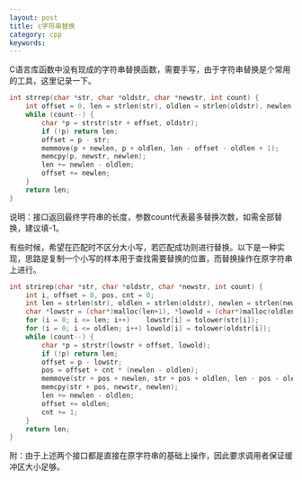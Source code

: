 ```yaml
---
layout: post
title: c字符串替换
category: cpp
keywords:
---
```


C语言库函数中没有现成的字符串替换函数，需要手写，由于字符串替换是个常用的工具，这里记录一下。

```cpp
int strrep(char *str, char *oldstr, char *newstr, int count) {
    int offset = 0, len = strlen(str), oldlen = strlen(oldstr), newlen = strlen(newstr);
    while (count--) {
        char *p = strstr(str + offset, oldstr);
        if (!p) return len;
        offset = p - str;
        memmove(p + newlen, p + oldlen, len - offset - oldlen + 1);
        memcpy(p, newstr, newlen);
        len += newlen - oldlen;
        offset += newlen;
    }
    return len;
}
```

说明：接口返回最终字符串的长度，参数count代表最多替换次数，如需全部替换，建议填-1。

有些时候，希望在匹配时不区分大小写，若匹配成功则进行替换。以下是一种实现，思路是复制一个小写的样本用于查找需要替换的位置，而替换操作在原字符串上进行。

```cpp
int strirep(char *str, char *oldstr, char *newstr, int count) {
    int i, offset = 0, pos, cnt = 0;
    int len = strlen(str), oldlen = strlen(oldstr), newlen = strlen(newstr);
    char *lowstr = (char*)malloc(len+1), *lowold = (char*)malloc(oldlen+1);
    for (i = 0; i <= len; i++)    lowstr[i] = tolower(str[i]);
    for (i = 0; i <= oldlen; i++) lowold[i] = tolower(oldstr[i]);
    while (count--) {
        char *p = strstr(lowstr + offset, lowold);
        if (!p) return len;
        offset = p - lowstr;
        pos = offset + cnt * (newlen - oldlen);
        memmove(str + pos + newlen, str + pos + oldlen, len - pos - olelen + 1);
        memcpy(str + pos, newstr, newlen);
        len += newlen - oldlen;
        offset += oldlen;
        cnt += 1;
    }
    return len;
}
```

附：由于上述两个接口都是直接在原字符串的基础上操作，因此要求调用者保证缓冲区大小足够。
